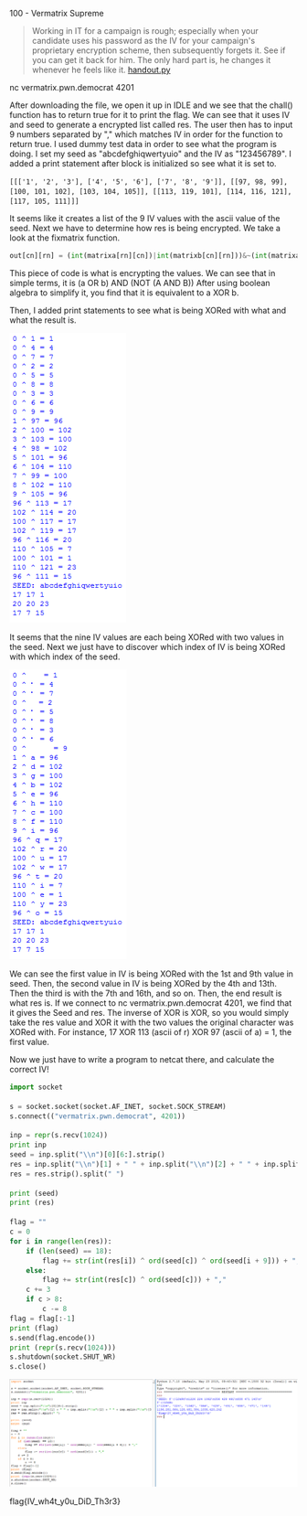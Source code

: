 100 - Vermatrix Supreme

>Working in IT for a campaign is rough; especially when your candidate uses his password as the IV for your campaign's proprietary encryption scheme, then subsequently forgets it. See if you can get it back for him. The only hard part is, he changes it whenever he feels like it. [handout.py](https://s3.amazonaws.com/hackthevote/handout.4838bbdb8619b3a581352c628c6b0b86475b94c9519347a520c90cf1822351ae.py)

nc vermatrix.pwn.democrat 4201

After downloading the file, we open it up in IDLE and we see that the chall() function has to return true for it to print the flag.
We can see that it uses IV and seed to generate a encrypted list called res. The user then has to input 9 numbers separated by "," which matches IV in order for the function to return true.
I used dummy test data in order to see what the program is doing. I set my seed as "abcdefghiqwertyuio" and the IV as "123456789". I added a print statement after block is initialized so see what it is set to.

`[[['1', '2', '3'], ['4', '5', '6'], ['7', '8', '9']], [[97, 98, 99], [100, 101, 102], [103, 104, 105]], [[113, 119, 101], [114, 116, 121], [117, 105, 111]]]`

It seems like it creates a list of the 9 IV values with the ascii value of the seed.
Next we have to determine how res is being encrypted. We take a look at the fixmatrix function.

```python
out[cn][rn] = (int(matrixa[rn][cn])|int(matrixb[cn][rn]))&~(int(matrixa[rn][cn])&int(matrixb[cn][rn]))
```

This piece of code is what is encrypting the values. We can see that in simple terms, it is (a OR b) AND (NOT (A AND B))
After using boolean algebra to simplify it, you find that it is equivalent to a XOR b.

Then, I added print statements to see what is being XORed with what and what the result is.

![](https://github.com/Alaska47/HackTheVote-2016-Writeups/blob/master/crypto/100-Vermatrix-Supreme/xors1.PNG)

It seems that the nine IV values are each being XORed with two values in the seed. Next we just have to discover which index of IV is being XORed with which index of the seed.

![](https://github.com/Alaska47/HackTheVote-2016-Writeups/blob/master/crypto/100-Vermatrix-Supreme/xors2.PNG)

We can see the first value in IV is being XORed with the 1st and 9th value in seed. Then, the second value in IV is being XORed by the 4th and 13th. Then the third is with the 7th and 16th, and so on.
Then, the end result is what res is.
If we connect to nc vermatrix.pwn.democrat 4201, we find that it gives the Seed and res.
The inverse of XOR is XOR, so you would simply take the res value and XOR it with the two values the original character was XORed with.
For instance, 17 XOR 113 (ascii of r) XOR 97 (ascii of a) = 1, the first value.

Now we just have to write a program to netcat there, and calculate the correct IV!

```python
import socket

s = socket.socket(socket.AF_INET, socket.SOCK_STREAM)
s.connect(("vermatrix.pwn.democrat", 4201))

inp = repr(s.recv(1024))
print inp
seed = inp.split("\\n")[0][6:].strip()
res = inp.split("\\n")[1] + " " + inp.split("\\n")[2] + " " + inp.split("\\n")[3]
res = res.strip().split(" ")

print (seed)
print (res)

flag = ""
c = 0
for i in range(len(res)):
    if (len(seed) == 18):
        flag += str(int(res[i]) ^ ord(seed[c]) ^ ord(seed[i + 9])) + ","
    else:
        flag += str(int(res[c]) ^ ord(seed[c])) + ","
    c += 3
    if c > 8:
        c -= 8
flag = flag[:-1]
print (flag)
s.send(flag.encode())
print (repr(s.recv(1024)))
s.shutdown(socket.SHUT_WR)
s.close()
```

![](https://github.com/Alaska47/HackTheVote-2016-Writeups/blob/master/crypto/100-Vermatrix-Supreme/flag.PNG)

flag{IV_wh4t_y0u_DiD_Th3r3}
